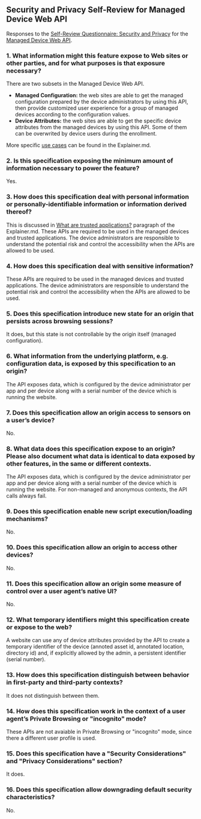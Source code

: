 ## Security and Privacy Self-Review for Managed Device Web API

Responses to the [Self-Review Questionnaire: Security and Privacy](https://www.w3.org/TR/security-privacy-questionnaire/) for the [Managed Device Web API](https://github.com/WICG/WebApiDevice).

### 1. What information might this feature expose to Web sites or other parties, and for what purposes is that exposure necessary?
There are two subsets in the Managed Device Web API.
- **Managed Configuration:** the web sites are able to get the managed configuration prepared by the device administrators by using this API, then provide customized user experience for a group of managed devices according to the configuration values.
- **Device Attributes:** the web sites are able to get the specific device attributes from the managed devices by using this API. Some of them can be overwrited by device users during the enrollment.

More specific [use cases](https://github.com/WICG/WebApiDevice/blob/master/Explainer.md) can be found in the Explainer.md.

### 2. Is this specification exposing the minimum amount of information necessary to power the feature?
Yes.

### 3. How does this specification deal with personal information or personally-identifiable information or information derived thereof?
This is discussed in [What are trusted applications?](https://github.com/WICG/WebApiDevice/blob/master/Explainer.md#what-are-trusted-applications) paragraph of the Explainer.md. These APIs are required to be used in the managed devices and trusted applications. The device administrators are responsible to understand the potential risk and control the accessibility when the APIs are allowed to be used.

### 4. How does this specification deal with sensitive information?
These APIs are required to be used in the managed devices and trusted applications. The device administrators are responsible to understand the potential risk and control the accessibility when the APIs are allowed to be used.

### 5. Does this specification introduce new state for an origin that persists across browsing sessions?
It does, but this state is not controllable by the origin itself (managed configuration).

### 6. What information from the underlying platform, e.g. configuration data, is exposed by this specification to an origin?
The API exposes data, which is configured by the device administrator per app and per device along with a serial number of the device which is running the website.

### 7. Does this specification allow an origin access to sensors on a user’s device?
No.

### 8. What data does this specification expose to an origin? Please also document what data is identical to data exposed by other features, in the same or different contexts.
The API exposes data, which is configured by the device administrator per app and per device along with a serial number of the device which is running the website. 
For non-managed and anonymous contexts, the API calls always fail.

### 9. Does this specification enable new script execution/loading mechanisms?
No.

### 10. Does this specification allow an origin to access other devices?
No.

### 11. Does this specification allow an origin some measure of control over a user agent’s native UI?
No.

### 12. What temporary identifiers might this  specification create or expose to the web?
A website can use any of device attributes provided by the API to create a temporary identifier of the device (annoted asset id, annotated location, directory id) and, if explicitly allowed by the admin, a persistent identifier (serial number).

### 13. How does this specification distinguish between behavior in first-party and third-party contexts?
It does not distinguish between them.

### 14. How does this specification work in the context of a user agent’s Private Browsing or "incognito" mode?
These APIs are not avaiable in Private Browsing or "incognito" mode, since there a different user profile is used.

### 15. Does this specification have a "Security Considerations" and "Privacy Considerations" section?
It does.

### 16. Does this specification allow downgrading default security characteristics?
No.
